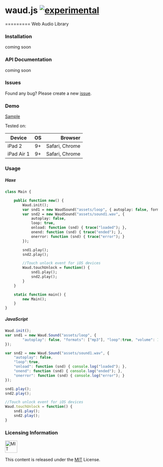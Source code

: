 # waud.js [![experimental](http://badges.github.io/stability-badges/dist/experimental.svg)](http://github.com/badges/stability-badges)
=========
Web Audio Library

### Installation ###

coming soon

### API Documentation ###

coming soon

### Issues ###

Found any bug? Please create a new [issue](https://github.com/adireddy/waud/issues/new).

### Demo ###

[Sample](http://adireddy.github.io/demos/waud/)

Tested on:

| Device        | OS            | Browser        |
| ------------- |:-------------:| --------------:|
| iPad 2        | 9+            | Safari, Chrome |
| iPad Air 1    | 9+            | Safari, Chrome |

### Usage ###

##### Haxe #####

```haxe
class Main {

	public function new() {
		Waud.init();
		var snd1 = new WaudSound("assets/loop", { autoplay: false, formats: ["mp3"], loop: true, volume: 1});
		var snd2 = new WaudSound("assets/sound1.wav", {
			autoplay: false,
			loop: true,
			onload: function (snd) { trace("loaded"); },
			onend: function (snd) { trace("ended"); },
			onerror: function (snd) { trace("error"); }
		});

		snd1.play();
		snd2.play();

		//Touch unlock event for iOS devices
		Waud.touchUnlock = function() {
			snd1.play();
			snd2.play();
		}
	}

	static function main() {
		new Main();
	}
}
```

##### JavaScript #####

```js
Waud.init();
var snd1 = new Waud.Sound("assets/loop", {
        "autoplay": false, "formats": ["mp3"], "loop":true, "volume": 1
});

var snd2 = new Waud.Sound("assets/sound1.wav", {
    "autoplay": false,
    "loop":true,
    "onload": function (snd) { console.log("loaded"); },
    "onend": function (snd) { console.log("ended"); },
    "onerror": function (snd) { console.log("error"); }
});

snd1.play();
snd2.play();

//Touch unlock event for iOS devices
Waud.touchUnlock = function() {
    snd1.play();
    snd2.play();
}
```

### Licensing Information ###

<a rel="license" href="http://opensource.org/licenses/MIT">
<img alt="MIT license" height="40" src="http://upload.wikimedia.org/wikipedia/commons/c/c3/License_icon-mit.svg" /></a>

This content is released under the [MIT](http://opensource.org/licenses/MIT) License.
